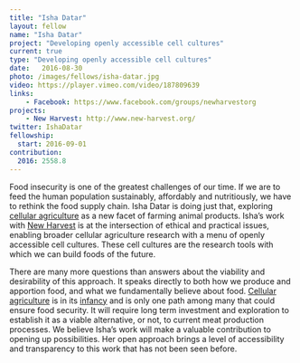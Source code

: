 ```yaml
---
title: "Isha Datar"
layout: fellow
name: "Isha Datar"
project: "Developing openly accessible cell cultures"
current: true
type: "Developing openly accessible cell cultures"
date:   2016-08-30
photo: /images/fellows/isha-datar.jpg
video: https://player.vimeo.com/video/187809639
links:
    - Facebook: https://www.facebook.com/groups/newharvestorg
projects:
    - New Harvest: http://www.new-harvest.org/
twitter: IshaDatar
fellowship:
  start: 2016-09-01
contribution:
  2016: 2558.8
---
```


Food insecurity is one of the greatest challenges of our time. If we are to feed the human population sustainably, affordably and nutritiously, we have to rethink the food supply chain. Isha Datar is doing just that, exploring [cellular agriculture](http://www.new-harvest.org/) as a new facet of farming animal products. Isha’s work with [New Harvest](http://www.new-harvest.org/) is at the intersection of ethical and practical issues, enabling broader cellular agriculture research with a menu of openly accessible cell cultures. These cell cultures are the research tools with which we can build foods of the future.

There are many more questions than answers about the viability and desirability of this approach. It speaks directly to both how we produce and apportion food, and what we fundamentally believe about food. [Cellular agriculture](http://www.new-harvest.org/cellular_agriculture) is in its [infancy](https://en.wikipedia.org/wiki/Timeline_of_cellular_agriculture) and is only one path among many that could ensure food security. It will require long term investment and exploration to establish it as a viable alternative, or not, to current meat production processes. We believe Isha’s work will make a valuable contribution to opening up possibilities. Her open approach brings a level of accessibility and transparency to this work that has not been seen before.
